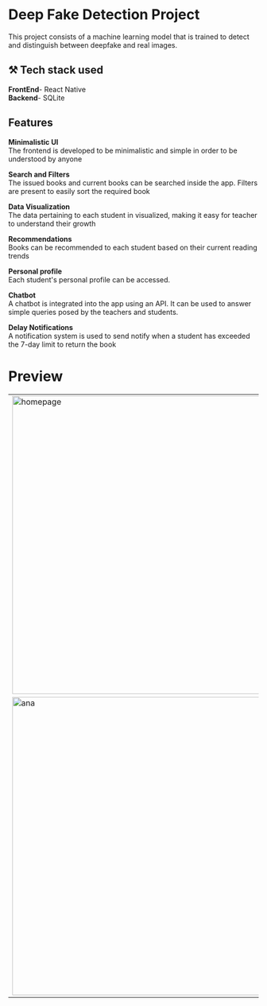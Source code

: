 # Deep Fake Detection Project
This project consists of a machine learning model that is trained to detect and distinguish between deepfake and real images.

## ⚒️ Tech stack used
__FrontEnd__- React Native\
__Backend__- SQLite

## Features

__Minimalistic UI__ \
The frontend is developed to be minimalistic and simple in order to be understood by anyone

 
__Search and Filters__ \
The issued books and current books can be searched inside the app. Filters are present to easily sort the required book

__Data Visualization__ \
The data pertaining to each student in visualized, making it easy for teacher to understand their growth

__Recommendations__\
Books can be recommended to each student based on their current reading trends

__Personal profile__\
Each student's personal profile can be accessed.

__Chatbot__\
A chatbot is integrated into the app using an API. It can be used to answer simple queries posed by the teachers and students. 

__Delay Notifications__\
A notification system is used to send notify when a student has exceeded the 7-day limit to return the book

# Preview

<table>
  <tr>
    <td><img src="https://github.com/user-attachments/assets/bfe8ac89-1feb-46e2-872c-301752f20c77" alt="homepage" width="600"></td>
    <td><img src="https://github.com/user-attachments/assets/259e2195-dfdb-4a63-9854-f00b26c2be37" alt="avai" width="600"></td>
    <td><img src="https://github.com/user-attachments/assets/bb85b2d4-fa25-43a7-8d46-0da04764ae91" alt="ci_co" width="600"></td>
  </tr>
  <tr>
    <td><img src="https://github.com/user-attachments/assets/e913e4ce-ef1d-4173-a275-9c92c2170f71" alt="ana" width="600"></td>
    <td><img src="https://github.com/user-attachments/assets/23ae67e8-8c5b-45de-896c-d4a09b8a815c" alt="chatbot" width="600"></td>
  </tr>
</table>

